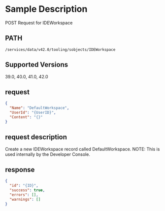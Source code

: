 # Sample Description
POST Request for IDEWorkspace

## PATH
```
/services/data/v42.0/tooling/sobjects/IDEWorkspace
```
## Supported Versions
39.0, 40.0, 41.0, 42.0

## request
```json
{
  "Name": "DefaultWorkspace",
  "UserId": "{UserID}",
  "Content": "{}"
}
```

## request description
Create a new IDEWorkspace record called DefaultWorkspace. NOTE: This is used internally by the Developer Console.

## response
```json
{
  "id": "{ID}",
  "success": true,
  "errors": [],
  "warnings": []
}
```
